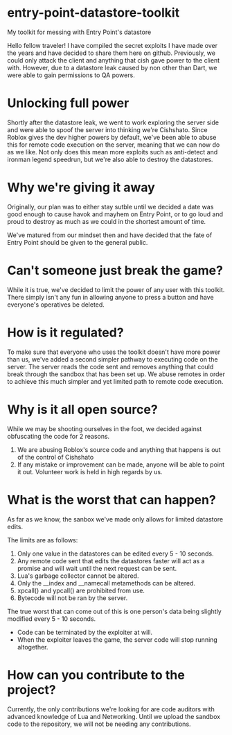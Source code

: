 # entry-point-datastore-toolkit
My toolkit for messing with Entry Point's datastore


Hello fellow traveler! I have compiled the secret exploits I have made over the years and have decided to share them here on github. Previously, we could only attack the client and anything that cish gave power to the client with. However, due to a datastore leak caused by non other than Dart, we were able to gain permissions to QA powers.

# Unlocking full power
Shortly after the datastore leak, we went to work exploring the server side and were able to spoof the server into thinking we're Cishshato. Since Roblox gives the dev higher powers by default, we've been able to abuse this for remote code execution on the server, meaning that we can now do as we like. Not only does this mean more exploits such as anti-detect and ironman legend speedrun, but we're also able to destroy the datastores.

# Why we're giving it away
Originally, our plan was to either stay sutble until we decided a date was good enough to cause havok and mayhem on Entry Point, or to go loud and proud to destroy as much as we could in the shortest amount of time.

We've matured from our mindset then and have decided that the fate of Entry Point should be given to the general public.

# Can't someone just break the game?
While it is true, we've decided to limit the power of any user with this toolkit. There simply isn't any fun in allowing anyone to press a button and have everyone's operatives be deleted.

# How is it regulated?
To make sure that everyone who uses the toolkit doesn't have more power than us, we've added a second simpler pathway to executing code on the server. The server reads the code sent and removes anything that could break through the sandbox that has been set up. We abuse remotes in order to achieve this much simpler and yet limited path to remote code execution.

# Why is it all open source?
While we may be shooting ourselves in the foot, we decided against obfuscating the code for 2 reasons.

1) We are abusing Roblox's source code and anything that happens is out of the control of Cishshato
2) If any mistake or improvement can be made, anyone will be able to point it out. Volunteer work is held in high regards by us.

# What is the worst that can happen?
As far as we know, the sanbox we've made only allows for limited datastore edits.

The limits are as follows:
1) Only one value in the datastores can be edited every 5 - 10 seconds.
2) Any remote code sent that edits the datastores faster will act as a promise and will wait until the next request can be sent.
3) Lua's garbage collector cannot be altered.
4) Only the __index and __namecall metamethods can be altered.
5) xpcall() and ypcall() are prohibited from use.
6) Bytecode will not be ran by the server.

The true worst that can come out of this is one person's data being slightly modified every 5 - 10 seconds.
- Code can be terminated by the exploiter at will.
- When the exploiter leaves the game, the server code will stop running altogether.

# How can you contribute to the project?
Currently, the only contributions we're looking for are code auditors with advanced knowledge of Lua and Networking.
Until we upload the sandbox code to the repository, we will not be needing any contributions.
